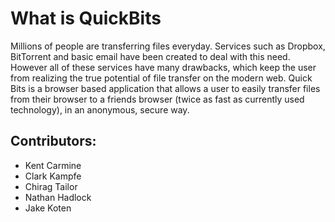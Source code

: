 # What is QuickBits
Millions of people are transferring files everyday.  Services such as Dropbox, BitTorrent and basic email have been created to deal with this need.  However all of these services have many drawbacks, which keep the user from realizing the true potential of file transfer on the modern web.  Quick Bits is a browser based application that allows a user to easily transfer files from their browser to a friends browser (twice as fast as currently used technology), in an anonymous, secure way.


## Contributors:
- Kent Carmine  
- Clark Kampfe  
- Chirag Tailor  
- Nathan Hadlock  
- Jake Koten  
